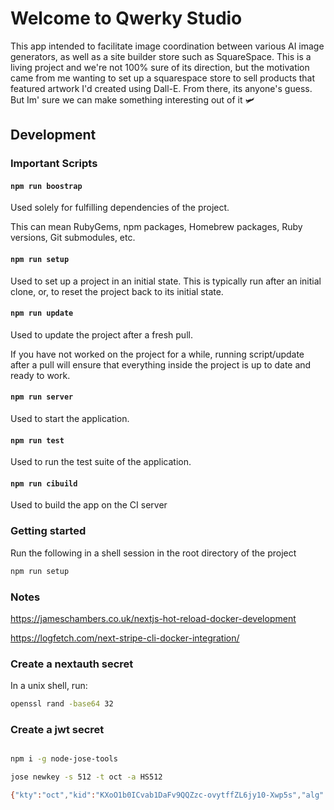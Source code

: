 # Welcome to Qwerky Studio

This app intended to facilitate image coordination between various AI image generators, as well as a site builder store such as SquareSpace. This is a living project and we're not 100% sure of its direction, but the motivation came from me wanting to set up a squarespace store to sell products that featured artwork I'd created using Dall-E. From there, its anyone's guess. But Im' sure we can make something interesting out of it 🛩️

## Development

### Important Scripts

#### `npm run boostrap`

Used solely for fulfilling dependencies of the project.

This can mean RubyGems, npm packages, Homebrew packages, Ruby versions, Git submodules, etc.

#### `npm run setup`

Used to set up a project in an initial state. This is typically run after an initial clone, or, to reset the project back to its initial state.

#### `npm run update`

Used to update the project after a fresh pull.

If you have not worked on the project for a while, running script/update after a pull will ensure that everything inside the project is up to date and ready to work.

#### `npm run server`

Used to start the application.

#### `npm run test`

Used to run the test suite of the application.

#### `npm run cibuild`

Used to build the app on the CI server

### Getting started

Run the following in a shell session in the root directory of the project

```sh
npm run setup
```

### Notes

https://jameschambers.co.uk/nextjs-hot-reload-docker-development

https://logfetch.com/next-stripe-cli-docker-integration/

### Create a nextauth secret

In a unix shell, run:

```bash
openssl rand -base64 32
```

### Create a jwt secret

```bash

npm i -g node-jose-tools

jose newkey -s 512 -t oct -a HS512

{"kty":"oct","kid":"KXoO1b0ICvab1DaFv9QQZzc-ovytffZL6jy10-Xwp5s","alg":"HS512","k":"afcxWrRByVGKegtf0VM257I_WCy_06qtG1lecV3HAQLyNPIwgrtLI9rXDDmcpVu8HI9ReiL0QOx90EUT4zA3cg"}
```
